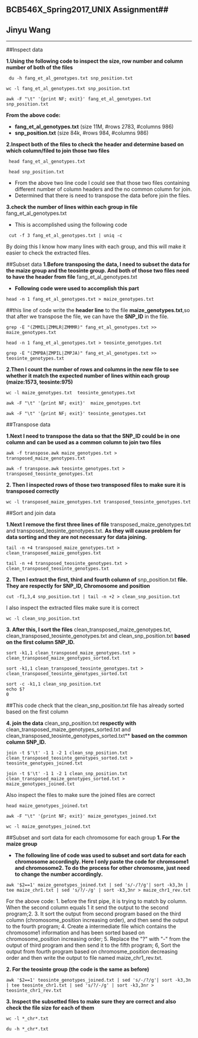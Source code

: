 ## BCB546X\_Spring2017\_UNIX Assignment##
## Jinyu Wang

----------
 

##Inspect data  





**1.Using the following code to inspect the size, row number and column number of both of the files**

```
 du -h fang_et_al_genotypes.txt snp_position.txt
```
   
```
wc -l fang_et_al_genotypes.txt snp_position.txt
```

```
awk -F "\t" '{print NF; exit}' fang_et_al_genotypes.txt snp_position.txt
```

**From the above code:**


- **fang\_et\_al\_genotypes.txt** (size 11M, #rows 2783, #columns 986)
- **snp\_position.txt** (size 84k, #rows 984, #columns 986)
 
**2.Inspect both of the files to check the header and determine based on which column/filed to join those two files**

```
 head fang_et_al_genotypes.txt
```

```
 head snp_position.txt
```

- From the above two line code I could see that those two files containing different number of column headers and the no common column for join.
- Determined that there is need to transpose the data before join the files.

**3.check the number of lines within each group in file** fang\_et\_al\_genotypes.txt

- This is accomplished using the following code	

```
 cut -f 3 fang_et_al_genotypes.txt | uniq -c
```

By doing this I know how many lines with each group, and this will make it easier to check 
the extracted files.

##Subset data
**1.Before transposing the data, I need to subset the data for the maize group and the teosinte group. And both of those two files need to have the header from file** fang\_et\_al\_genotypes.txt

- **Following code were used to accomplish this part**

```
head -n 1 fang_et_al_genotypes.txt > maize_genotypes.txt
```

\##this line of code write the **header line** to the file **maize\_genotypes.txt**,so that after we transpose the file, we can have the **SNP\_ID** in the file.

```
grep -E "(ZMMIL|ZMMLR|ZMMMR)" fang_et_al_genotypes.txt >> maize_genotypes.txt
```

```
head -n 1 fang_et_al_genotypes.txt > teosinte_genotypes.txt
```

```
grep -E "(ZMPBA|ZMPIL|ZMPJA)" fang_et_al_genotypes.txt >> teosinte_genotypes.txt
```

**2.Then I count the number of rows and columns in the new file to see whether it match the expected number of lines within each group (maize:1573, teosinte:975)**

```
wc -l maize_genotypes.txt  teosinte_genotypes.txt
```

```
awk -F "\t" '{print NF; exit}'  maize_genotypes.txt 
```

```
awk -F "\t" '{print NF; exit}' teosinte_genotypes.txt
```
##Transpose data

**1.Next I need to transpose the data so that the SNP\_ID could be in one column and can be used as a common column to join two files**

```
awk -f transpose.awk maize_genotypes.txt > transposed_maize_genotypes.txt
```

```
awk -f transpose.awk teosinte_genotypes.txt > transposed_teosinte_genotypes.txt
```

**2. Then I inspected rows of those two transposed files to make sure it is transposed correctly**

```
wc -l transposed_maize_genotypes.txt transposed_teosinte_genotypes.txt
```

##Sort and join data

**1.Next I remove the first three lines of file** transposed\_maize\_genotypes.txt  and transposed\_teosinte\_genotypes.txt. **As they will cause problem for data sorting and they are not necessary for data joining.**

```
tail -n +4 transposed_maize_genotypes.txt > clean_transposed_maize_genotypes.txt
```

```
tail -n +4 transposed_teosinte_genotypes.txt > clean_transposed_teosinte_genotypes.txt
```

**2. Then I extract the first, third and fourth column of** snp\_position.txt **file. They are respectly for SNP_ID, Chromosome and position**

```
cut -f1,3,4 snp_position.txt | tail -n +2 > clean_snp_position.txt
```

I also inspect the extracted files make sure it is correct

```
wc -l clean_snp_position.txt
```

**3. After this, I sort the files** clean\_transposed\_maize\_genotypes.txt, clean\_transposed\_teosinte\_genotypes.txt and clean\_snp\_position.txt **based on the first column SNP_ID.**

```
sort -k1,1 clean_transposed_maize_genotypes.txt > clean_transposed_maize_genotypes_sorted.txt
```

```
sort -k1,1 clean_transposed_teosinte_genotypes.txt > clean_transposed_teosinte_genotypes_sorted.txt
```

```
sort -c -k1,1 clean_snp_position.txt
echo $?
0
```
\##This code check that the clean\_snp\_position.txt file has already sorted based on the first column

**4. join the data** clean\_snp\_position.txt **respectly with** clean\_transposed\_maize\_genotypes\_sorted.txt  and clean\_transposed\_teosinte\_genotypes\_sorted.txt** **based on the common column SNP_ID.**

```
join -t $'\t' -1 1 -2 1 clean_snp_position.txt clean_transposed_teosinte_genotypes_sorted.txt > teosinte_genotypes_joined.txt
```

```
join -t $'\t' -1 1 -2 1 clean_snp_position.txt clean_transposed_maize_genotypes_sorted.txt > maize_genotypes_joined.txt
```

Also inspect the files to make sure the joined files are correct

```
head maize_genotypes_joined.txt
```

```
awk -F "\t" '{print NF; exit}' maize_genotypes_joined.txt
```

```
wc -l maize_genotypes_joined.txt
```

##Subset and sort data for each chromosome for each group
**1. For the maize group**

- **The following line of code was used to subset and sort data for each chromosome accordingly. Here I only paste the code for chromsome1 and chromosome2. To do the process for other chromosme, just need to change the number accordingly.**

```
awk '$2==1' maize_genotypes_joined.txt | sed 's/-/?/g'| sort -k3,3n | tee maize_chr1.txt | sed 's/?/-/g' | sort -k3,3nr > maize_chr1_rev.txt
``` 

For the above code: 1. before the first pipe, it is trying to match by column. When the second column equals 1 it send the output to the second program;2. 3. It sort the output from second program based on the third column (chromosome_position increasing order), and then send the output to the fourth program; 4. Create a intermediate file which contains the chromosome1 information and has been sorted based on chromosome_position increasing order; 5. Replace the "?" with "-" from the output of third program and then send it to the fifth program; 6, Sort the output from fourth program based on chromosme_position decreasing order and then write the output to file named maize\_chr1\_rev.txt.

**2. For the teosinte group (the code is the same as before)**

```
awk '$2==1' teosinte_genotypes_joined.txt | sed 's/-/?/g'| sort -k3,3n | tee teosinte_chr1.txt | sed 's/?/-/g' | sort -k3,3nr > teosinte_chr1_rev.txt

```

**3. Inspect the subsetted files to make sure they are correct and also check the file size for each of them**

```
wc -l *_chr*.txt
```

```
du -h *_chr*.txt
```

